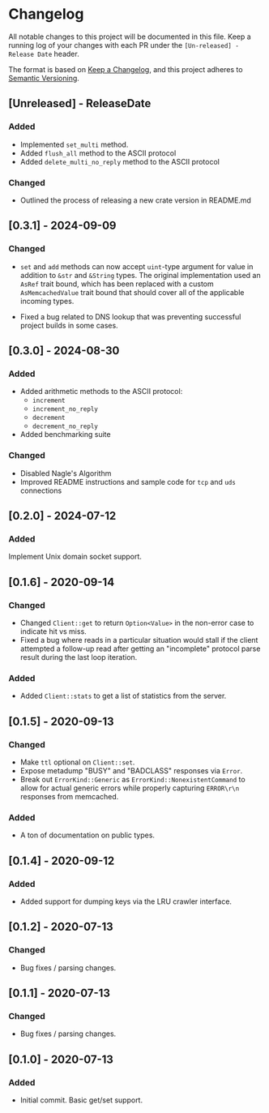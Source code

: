 # Changelog

All notable changes to this project will be documented in this file.
Keep a running log of your changes with each PR under the `[Un-released] - Release Date` header.

The format is based on [Keep a Changelog](https://keepachangelog.com/en/1.0.0/),
and this project adheres to [Semantic Versioning](https://semver.org/spec/v2.0.0.html).

<!-- next-header -->

## [Unreleased] - ReleaseDate

### Added

- Implemented `set_multi` method.
- Added `flush_all` method to the ASCII protocol
- Added `delete_multi_no_reply` method to the ASCII protocol

### Changed

- Outlined the process of releasing a new crate version in README.md

## [0.3.1] - 2024-09-09

### Changed

- `set` and `add` methods can now accept `uint`-type argument for value in addition to `&str` and `&String` types.  The original implementation used an `AsRef` trait bound, which has been replaced with a custom `AsMemcachedValue` trait bound that should cover all of the applicable incoming types.

- Fixed a bug related to DNS lookup that was preventing successful project builds in some cases.

## [0.3.0] - 2024-08-30

### Added

- Added arithmetic methods to the ASCII protocol:
  - `increment`
  - `increment_no_reply`
  - `decrement`
  - `decrement_no_reply`
- Added benchmarking suite

### Changed

- Disabled Nagle's Algorithm
- Improved README instructions and sample code for `tcp` and `uds` connections

## [0.2.0] - 2024-07-12

### Added

Implement Unix domain socket support.

## [0.1.6] - 2020-09-14

### Changed

- Changed `Client::get` to return `Option<Value>` in the non-error case to indicate hit vs miss.
- Fixed a bug where reads in a particular situation would stall if the client attempted a follow-up
  read after getting an "incomplete" protocol parse result during the last loop iteration.

### Added

- Added `Client::stats` to get a list of statistics from the server.

## [0.1.5] - 2020-09-13

### Changed

- Make `ttl` optional on `Client::set`.
- Expose metadump "BUSY" and "BADCLASS" responses via `Error`.
- Break out `ErrorKind::Generic` as `ErrorKind::NonexistentCommand` to allow for actual generic
  errors while properly capturing `ERROR\r\n` responses from memcached.

### Added

- A ton of documentation on public types.

## [0.1.4] - 2020-09-12

### Added

- Added support for dumping keys via the LRU crawler interface.

## [0.1.2] - 2020-07-13

### Changed

- Bug fixes / parsing changes.

## [0.1.1] - 2020-07-13

### Changed

- Bug fixes / parsing changes.

## [0.1.0] - 2020-07-13

### Added

- Initial commit.  Basic get/set support.

